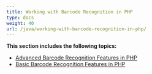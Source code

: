 ```yaml
---
title: Working with Barcode Recognition in PHP
type: docs
weight: 40
url: /java/working-with-barcode-recognition-in-php/
---
```


**This section includes the following topics:**

- [Advanced Barcode Recognition Features in PHP](/barcode/java/advanced-barcode-recognition-features-in-php-html/)
- [Basic Barcode Recognition Features in PHP](/barcode/java/basic-barcode-recognition-features-in-php-html/)
